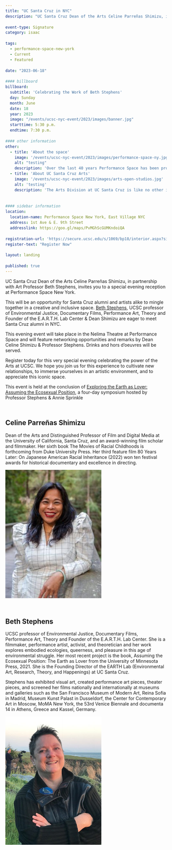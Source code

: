 ```yaml
---
title: "UC Santa Cruz in NYC"
description: "UC Santa Cruz Dean of the Arts Celine Parreñas Shimizu, in partnership with Art Professor Beth Stephens, invites you to a special evening reception at Performance Space New York."

event-type: Signature
category: isaac

tags:
  - performance-space-new-york
  - Current
  - Featured

date: "2023-06-18"

#### billboard
billboard:
  subtitle: 'Celebrating the Work of Beth Stephens'
  day: Sunday
  month: June
  date: 18
  year: 2023
  image: "/events/ucsc-nyc-event/2023/images/banner.jpg"
  starttime: 5:30 p.m.
  endtime: 7:30 p.m.

#### other information
other:
  - title: 'About the space'
    image: '/events/ucsc-nyc-event/2023/images/performance-space-ny.jpg'
    alt: "testing"
    description: 'Over the last 40 years Performance Space has been propelling cultural, theoretical, and political discourse forward. Futurity and world-building connect the interdisciplinary works presented here—works that have dissolved the borders of performance art, dance, theater, music, visual art, poetry and prose, ritual, night life, food, film, and technology, shattering artistic and social norms alike. Performance Space is one of the birthplaces of contemporary performance as it is known today. – <em>performancespacenewyork.org</em>'
  - title: 'About UC Santa Cruz Arts'
    image: '/events/ucsc-nyc-event/2023/images/arts-open-studios.jpg'
    alt: 'testing'
    description: 'The Arts Division at UC Santa Cruz is like no other in California. At UCSC, the Arts Division is home to students, faculty and staff who work towards transforming the world through the power of artistic production and the critical, historical and analytic study of the arts. We are creating new knowledge that impacts the world through innovation that is inclusive and excellence that is equitable. Visit <a href="https://arts.ucsc.edu/">arts.ucsc.edu</a> to learn more about the Arts at UC Santa Cruz.'


#### sidebar information
location:
  location-name: Performance Space New York, East Village NYC
  address: 1st Ave & E. 9th Street
  addresslink: https://goo.gl/maps/PvMGhScGUMKndoiQA

registration-url: 'https://secure.ucsc.edu/s/1069/bp18/interior.aspx?sid=1069&gid=1001&pgid=4605&cid=10463'
register-text: "Register Now"

layout: landing

published: true
---
```


UC Santa Cruz Dean of the Arts Celine Parreñas Shimizu, in partnership with Art Professor Beth Stephens, invites you to a special evening reception at Performance Space New York. 

This will be an opportunity for Santa Cruz alumni and artists alike to mingle together in a creative and inclusive space. [Beth Stephens](https://art.ucsc.edu/people/elizabeth-stephens), UCSC professor of Environmental Justice, Documentary Films, Performance Art, Theory and Founder of the E.A.R.T.H. Lab Center & Dean Shimizu are eager to meet Santa Cruz alumni in NYC. 
 
This evening event will take place in the Nelima Theatre at Performance Space and will feature networking opportunities and remarks by Dean Celine Shimizu & Professor Stephens. Drinks and hors d’oeuvres will be served.

Register today for this very special evening celebrating the power of the Arts at UCSC. We hope you join us for this experience to cultivate new relationships, to immerse yourselves in an artistic environment, and to appreciate this iconic space.

This event is held at the conclusion of [Exploring the Earth as Lover: Assuming the Ecosexual Position](https://performancespacenewyork.org/shows/exploring-the-earth-as-lover/), a four-day symposium hosted by Professor Stephens & Annie Sprinkle


<div class="component-wrapper">  
  <section class="profile-w-media left">
    <div class="grid-container large">
      <div class="profile">
        <div class="inner wave-pattern pink">
          <div class="content">
              <h2 class="underline">Celine Parreñas Shimizu</h2>
              <p>
                Dean of the Arts and Distinguished Professor of Film and Digital Media at the University of California, Santa Cruz, and an award-winning film scholar and filmmaker. Her sixth book The Movies of Racial Childhoods is forthcoming from Duke University Press. Her third feature film 80 Years Later: On Japanese American Racial Inheritance (2022) won ten festival awards for historical documentary and excellence in directing.
              </p>
          </div>
          <div class="media">
            <div class="image">
              <img class="profile-image" src="images/celine.jpg" alt="Celine Parreñas Shimizu">
            </div>    
          </div>
        </div>
      </div>
    </div>
  </section>
</div> 
<div class="component-wrapper">  
  <section class="profile-w-media left">
    <div class="grid-container large">
      <div class="profile">
        <div class="inner wave-pattern pink">
          <div class="content">
              <h2 class="underline">Beth Stephens</h2>
              <p>UCSC professor of Environmental Justice, Documentary Films, Performance Art, Theory and Founder of the E.A.R.T.H. Lab Center. She is a filmmaker, performance artist, activist, and theoretician and her work explores embodied ecologies, queerness, and pleasure in this age of environmental struggle. Her most recent project is the book, Assuming the Ecosexual Position: The Earth as Lover from the University of Minnesota Press, 2021. She is the Founding Director of the EARTH Lab (Environmental Art, Research, Theory, and Happenings) at UC Santa Cruz.</p>
                <p>Stephens has exhibited visual art, created performance art pieces, theater pieces, and screened her films nationally and internationally at museums and galleries such as the San Francisco Museum of Modern Art, Reina Sofia in Madrid, Museum Kunst Palast in Dusseldorf, the Center for Contemporary Art in Moscow, MoMA New York, the 53rd Venice Biennale and documenta 14 in Athens, Greece and Kassel, Germany.</p>
          </div>
          <div class="media">
            <div class="image">
              <img class="profile-image" src="images/elizabeth-stephens.jpg" alt="Beth Stephens">
            </div>    
          </div>
        </div>
      </div>
    </div>
  </section>
</div> 

<style>
  .profile-w-media {
    padding: 1em 0 !important;
  }

  .content-left {
    padding: 0 !important;
  }
</style>




